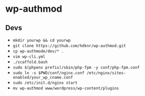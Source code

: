 # wp-authmod

## Devs

- `mkdir yourwp && cd yourwp`
- `git clone https://github.com/hdknr/wp-authmod.git`
- `cp wp-authmode/dev/* .`
- `vim wp-cli.yml`
- `./scaffold.bash`
- `sudo $(phpenv prefix)/sbin/php-fpm -y conf/php-fpm.conf`
- `sudo ln -s $PWD/conf/nginx.conf /etc/nginx/sites-enabled/your_wp_cname.conf`
- `sudo /etc/init.d/nginx start`
- `mv wp-authmod www/wordpress/wp-content/plugins`
